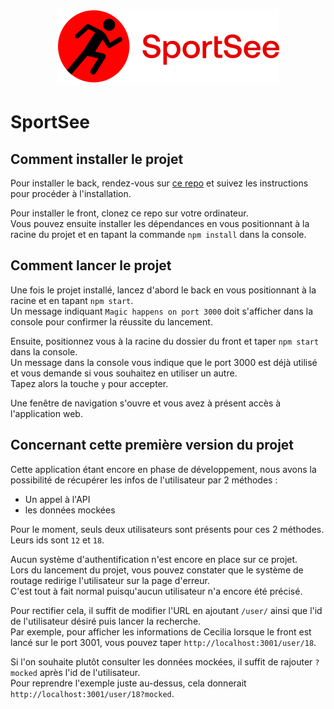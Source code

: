 <p align="center"><img src="./public/images/logo.svg"></p>

# SportSee

## Comment installer le projet

Pour installer le back, rendez-vous sur [ce repo](https://github.com/OpenClassrooms-Student-Center/P9-front-end-dashboard) et suivez les instructions pour procéder à l'installation.

Pour installer le front, clonez ce repo sur votre ordinateur.  
Vous pouvez ensuite installer les dépendances en vous positionnant à la racine du projet et en tapant la commande `npm install` dans la console.  


## Comment lancer le projet

Une fois le projet installé, lancez d'abord le back en vous positionnant à la racine et en tapant `npm start`.  
Un message indiquant `Magic happens on port 3000` doit s'afficher dans la console pour confirmer la réussite du lancement.

Ensuite, positionnez vous à la racine du dossier du front et taper `npm start` dans la console.  
Un message dans la console vous indique que le port 3000 est déjà utilisé et vous demande si vous souhaitez en utiliser un autre.  
Tapez alors la touche `y` pour accepter. 

Une fenêtre de navigation s'ouvre et vous avez à présent accès à l'application web.  


## Concernant cette première version du projet

Cette application étant encore en phase de développement, nous avons la possibilité de récupérer les infos de l'utilisateur par 2 méthodes :
- Un appel à l'API
- les données mockées

Pour le moment, seuls deux utilisateurs sont présents pour ces 2 méthodes. Leurs ids sont `12` et `18`.

Aucun système d'authentification n'est encore en place sur ce projet.  
Lors du lancement du projet, vous pouvez constater que le système de routage redirige l'utilisateur sur la page d'erreur.  
C'est tout à fait normal puisqu'aucun utilisateur n'a encore été précisé. 

Pour rectifier cela, il suffit de modifier l'URL en ajoutant `/user/` ainsi que l'id de l'utilisateur désiré puis lancer la recherche.  
Par exemple, pour afficher les informations de Cecilia lorsque le front est lancé sur le port 3001, vous pouvez taper `http://localhost:3001/user/18`.

Si l'on souhaite plutôt consulter les données mockées, il suffit de rajouter `?mocked` après l'id de l'utilisateur.  
Pour reprendre l'exemple juste au-dessus, cela donnerait `http://localhost:3001/user/18?mocked`.